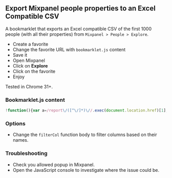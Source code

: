 Export Mixpanel people properties to an Excel Compatible CSV
------------------

A bookmarklet that exports an Excel compatible CSV of the first 1000 people (with all their properties) from `Mixpanel > People > Explore`.

- Create a favorite
- Change the favorite URL with `bookmarklet.js` content
- Save it
- Open Mixpanel
- Click on **Explore**
- Click on the favorite
- Enjoy

Tested in Chrome 31+.

### Bookmarklet.js content

```javascript
!function(){var a=/report\/([^\/]*)\//.exec(document.location.href)[1],b=function(a){return-1===a.indexOf("msgCount_")},c=function(b){return"https://mixpanel.com/report/"+a+"/explore/#user?distinct_id="+b},d=function(){var a=mp.report.explore.models.records.toJSON();return _.pluck(a,"properties").map(function(b,d){return b.$id=a[d].id,b.url=c(b.$id),b})},e=function(a,b){return b=b||DATA,a=a||function(){return!0},b.reduce(function(b,c){return Object.keys(c).map(function(c){a(c)&&-1===b.indexOf(c)&&b.push(c)}),b},[])},f=function(a){return a.replace(/\\/g,"\\\\").replace(/\u0008/g,"\\b").replace(/\t/g,"\\t").replace(/\n/g,"\\n").replace(/\f/g,"\\f").replace(/\r/g,"\\r").replace(/'/g,"\\'").replace(/"/g,'\\"')},g=function(a){return"number"==typeof a?a:'"'+f(String(a))+'"'},h=function(a,b){b=b||DATA;var c=b.map(function(b){return a.map(function(a){return b[a]||""})});return[a].concat(c)},i=function(a,b){return b=b||g,a.map(function(a){return a.map(function(a){return b(a)}).join(";")}).join("\n")},j=function(a){return a.split("").map(function(b,c){return a.charCodeAt(c)>255?"?":b}).join("")},k=d(),l=i(h(e(b,k),k));window.open("data:text/csv;base64,"+btoa(j(l)))}();
```

### Options

- Change the `filterCol` function body to filter columns based on their names.

### Troubleshooting

- Check you allowed popup in Mixpanel.
- Open the JavaScript console to investigate where the issue could be.
